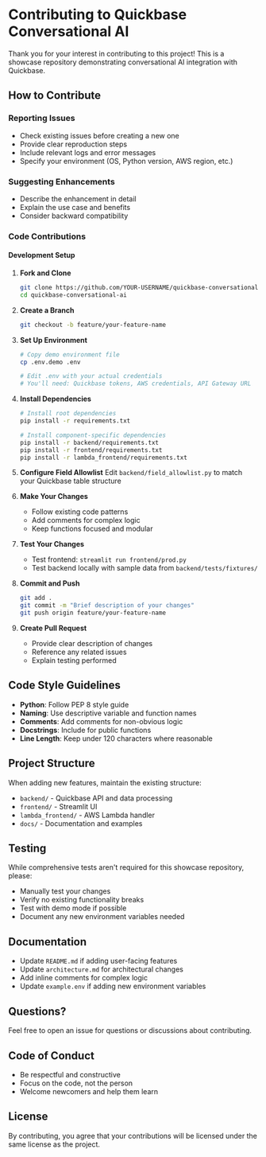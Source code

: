 # Contributing to Quickbase Conversational AI

Thank you for your interest in contributing to this project! This is a showcase repository demonstrating conversational AI integration with Quickbase.

## How to Contribute

### Reporting Issues
- Check existing issues before creating a new one
- Provide clear reproduction steps
- Include relevant logs and error messages
- Specify your environment (OS, Python version, AWS region, etc.)

### Suggesting Enhancements
- Describe the enhancement in detail
- Explain the use case and benefits
- Consider backward compatibility

### Code Contributions

#### Development Setup

1. **Fork and Clone**
   ```bash
   git clone https://github.com/YOUR-USERNAME/quickbase-conversational-ai.git
   cd quickbase-conversational-ai
   ```

2. **Create a Branch**
   ```bash
   git checkout -b feature/your-feature-name
   ```

3. **Set Up Environment**
   ```bash
   # Copy demo environment file
   cp .env.demo .env
   
   # Edit .env with your actual credentials
   # You'll need: Quickbase tokens, AWS credentials, API Gateway URL
   ```

4. **Install Dependencies**
   ```bash
   # Install root dependencies
   pip install -r requirements.txt
   
   # Install component-specific dependencies
   pip install -r backend/requirements.txt
   pip install -r frontend/requirements.txt
   pip install -r lambda_frontend/requirements.txt
   ```

5. **Configure Field Allowlist**
   Edit `backend/field_allowlist.py` to match your Quickbase table structure

6. **Make Your Changes**
   - Follow existing code patterns
   - Add comments for complex logic
   - Keep functions focused and modular

7. **Test Your Changes**
   - Test frontend: `streamlit run frontend/prod.py`
   - Test backend locally with sample data from `backend/tests/fixtures/`

8. **Commit and Push**
   ```bash
   git add .
   git commit -m "Brief description of your changes"
   git push origin feature/your-feature-name
   ```

9. **Create Pull Request**
   - Provide clear description of changes
   - Reference any related issues
   - Explain testing performed

## Code Style Guidelines

- **Python**: Follow PEP 8 style guide
- **Naming**: Use descriptive variable and function names
- **Comments**: Add comments for non-obvious logic
- **Docstrings**: Include for public functions
- **Line Length**: Keep under 120 characters where reasonable

## Project Structure

When adding new features, maintain the existing structure:
- `backend/` - Quickbase API and data processing
- `frontend/` - Streamlit UI
- `lambda_frontend/` - AWS Lambda handler
- `docs/` - Documentation and examples

## Testing

While comprehensive tests aren't required for this showcase repository, please:
- Manually test your changes
- Verify no existing functionality breaks
- Test with demo mode if possible
- Document any new environment variables needed

## Documentation

- Update `README.md` if adding user-facing features
- Update `architecture.md` for architectural changes
- Add inline comments for complex logic
- Update `example.env` if adding new environment variables

## Questions?

Feel free to open an issue for questions or discussions about contributing.

## Code of Conduct

- Be respectful and constructive
- Focus on the code, not the person
- Welcome newcomers and help them learn

## License

By contributing, you agree that your contributions will be licensed under the same license as the project.
